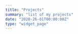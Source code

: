 ```yaml
---
title: "Projects"
summary: "list of my projects"
date: "2020-26-01T00:00:00Z"
type: "widget_page"
---
```

